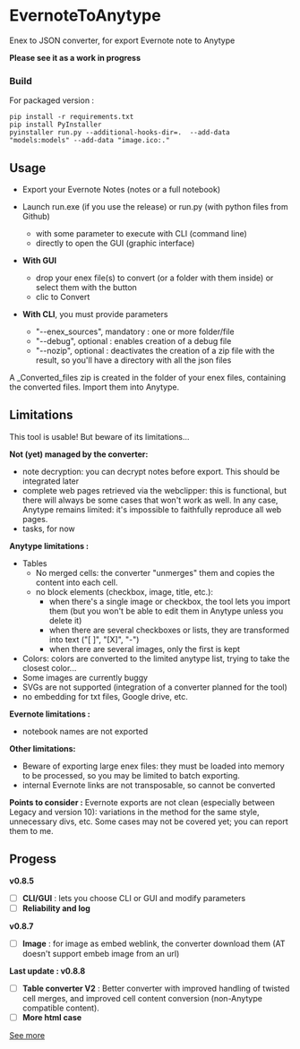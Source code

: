 # EvernoteToAnytype
Enex to JSON converter, for export Evernote note to Anytype

**Please see it as a work in progress**


### Build
For packaged version :
```
pip install -r requirements.txt
pip install PyInstaller 
pyinstaller run.py --additional-hooks-dir=.  --add-data "models:models" --add-data "image.ico:."
```


## Usage
- Export your Evernote Notes (notes or a full notebook)
- Launch run.exe (if you use the release) or run.py (with python files from Github)
    - with some parameter to execute with CLI (command line)
    - directly to open the GUI (graphic interface) 

- **With GUI**
    - drop your enex file(s) to convert (or a folder with them inside) or select them with the button
    - clic to Convert

- **With CLI**, you must provide parameters
    - "--enex_sources", mandatory : one or more folder/file
    - "--debug", optional : enables creation of a debug file
    - "--nozip", optional : deactivates the creation of a zip file with the result, so you'll have a directory with all the json files

A _Converted_files zip is created in the folder of your enex files, containing the converted files. Import them into Anytype.

## Limitations
This tool is usable!
But beware of its limitations...

**Not (yet) managed by the converter:** 
- note decryption: you can decrypt notes before export. This should be integrated later
- complete web pages retrieved via the webclipper: this is functional, but there will always be some cases that won't work as well. In any case, Anytype remains limited: it's impossible to faithfully reproduce all web pages.
- tasks, for now

**Anytype limitations :** 
- Tables
    - No merged cells: the converter "unmerges" them and copies the content into each cell.
    - no block elements (checkbox, image, title, etc.):
        - when there's a single image or checkbox, the tool lets you import them (but you won't be able to edit them in Anytype unless you delete it)
        - when there are several checkboxes or lists, they are transformed into text ("[ ]", "[X]", "-")
        - when there are several images, only the first is kept
- Colors: colors are converted to the limited anytype list, trying to take the closest color...
- Some images are currently buggy
- SVGs are not supported (integration of a converter planned for the tool)
- no embedding for txt files, Google drive, etc.

**Evernote limitations :** 
- notebook names are not exported

**Other limitations:**
- Beware of exporting large enex files: they must be loaded into memory to be processed, so you may be limited to batch exporting.
- internal Evernote links are not transposable, so cannot be converted


**Points to consider :**
Evernote exports are not clean (especially between Legacy and version 10): variations in the method for the same style, unnecessary divs, etc.
Some cases may not be covered yet; you can report them to me.



## Progess
**v0.8.5** 
- [ ] **CLI/GUI** : lets you choose CLI or GUI and modify parameters
- [ ] **Reliability and log** 

**v0.8.7** 
- [ ] **Image** : for image as embed weblink, the converter download them (AT doesn't support embeb image from an url)


**Last update : v0.8.8** 
- [ ] **Table converter V2** : Better converter with improved handling of twisted cell merges, and improved cell content conversion (non-Anytype compatible content).
- [ ] **More html case** 

[See more](./docs/history.md)


